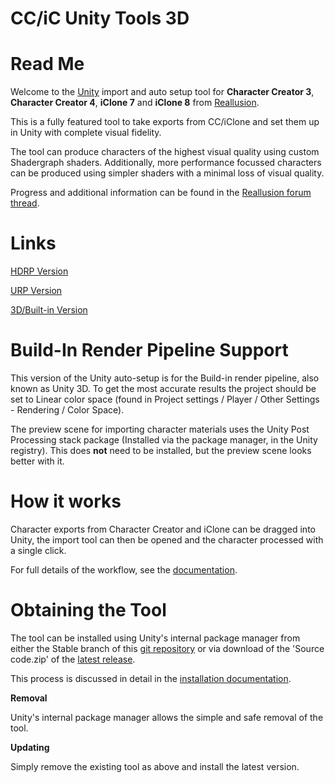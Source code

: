 # CC/iC Unity Tools 3D

Read Me
=======

Welcome to the [Unity](https://www.unity.com/) import and auto setup tool for **Character Creator 3**, **Character Creator 4**, **iClone 7** and **iClone 8** from [Reallusion](https://www.reallusion.com/).

This is a fully featured tool to take exports from CC/iClone and set them up in Unity with complete visual fidelity.

The tool can produce characters of the highest visual quality using custom Shadergraph shaders.
Additionally, more performance focussed characters can be produced using simpler shaders with a minimal loss of visual quality.

Progress and additional information can be found in the [Reallusion forum thread](https://forum.reallusion.com/488356/Unity-Auto-Setup).

Links
=====
[HDRP Version](https://github.com/soupday/cc_unity_tools_HDRP)

[URP Version](https://github.com/soupday/cc_unity_tools_URP)

[3D/Built-in Version](https://github.com/soupday/cc_unity_tools_3D)

Build-In Render Pipeline Support
================================

This version of the Unity auto-setup is for the Build-in render pipeline, also known as Unity 3D. To get the most accurate results the project should be set to Linear color space (found in Project settings / Player / Other Settings - Rendering / Color Space).

The preview scene for importing character materials uses the Unity Post Processing stack package (Installed via the package manager, in the Unity registry). This does __not__ need to be installed, but the preview scene looks better with it.

How it works
============

Character exports from Character Creator and iClone can be dragged into Unity, the import tool can then be opened and the character processed with a single click.

For full details of the workflow, see the [documentation](https://soupday.github.io/cc_unity_tools/).


Obtaining the Tool
==================

The tool can be installed using Unity's internal package manager from either the Stable branch of this [git repository](https://github.com/soupday/cc_unity_tools_3D) or via download of the 'Source code.zip' of the [latest release](https://github.com/soupday/cc_unity_tools_3D/releases).

This process is discussed in detail in the [installation documentation](https://soupday.github.io/cc_unity_tools/installation.html).

**Removal**

Unity's internal package manager allows the simple and safe removal of the tool.


**Updating**

Simply remove the existing tool as above and install the latest version.

